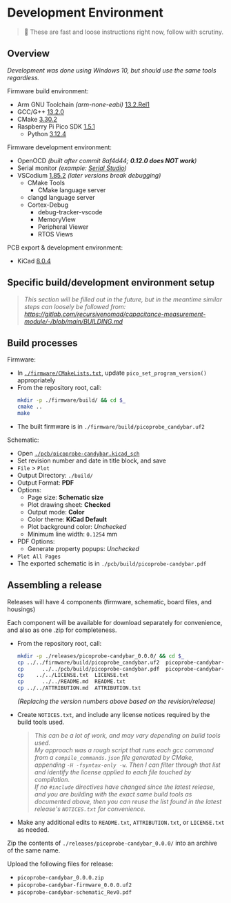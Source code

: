 # Development Environment

> 🐉 These are fast and loose instructions right now, follow with scrutiny.



## Overview

*Development was done using Windows 10, but should use the same tools regardless.*

Firmware build environment:
- Arm GNU Toolchain *(arm-none-eabi)* [13.2.Rel1][URL-ARM]
- GCC/G++ [13.2.0][URL-GCC]
- CMake [3.30.2][URL-CMake]
- Raspberry Pi Pico SDK [1.5.1][URL-Pico-SDK]
  - Python [3.12.4][URL-Python]

Firmware development environment:
- OpenOCD *(built after commit 8af4d44; **0.12.0 does NOT work**)*
- Serial monitor *(example: [Serial Studio][URL-Serial-Studio])*
- VSCodium [1.85.2][URL-VSCodium] *(later versions break debugging)*
  - CMake Tools
    - CMake language server
  - clangd language server 
  - Cortex-Debug
    - debug-tracker-vscode
    - MemoryView
    - Peripheral Viewer
    - RTOS Views

PCB export & development environment:
- KiCad [8.0.4][URL-KiCad]



## Specific build/development environment setup

> *This section will be filled out in the future, but in the meantime similar steps can loosely be followed from:*  
> *https://gitlab.com/recursivenomad/capacitance-measurement-module/-/blob/main/BUILDING.md*



## Build processes

Firmware:
- In [`./firmware/CMakeLists.txt`](./firmware/CMakeLists.txt), update `pico_set_program_version()` appropriately
- From the repository root, call:
  ```bash
  mkdir -p ./firmware/build/ && cd $_
  cmake ..
  make
  ```
- The built firmware is in `./firmware/build/picoprobe_candybar.uf2`

Schematic:
- Open [`./pcb/picoprobe-candybar.kicad_sch`](./pcb/picoprobe-candybar.kicad_sch)
- Set revision number and date in title block, and save
- `File` > `Plot`
- Output Directory: `./build/`
- Output Format: **PDF**
- Options:
  - Page size: **Schematic size**
  - Plot drawing sheet: **Checked**
  - Output mode: **Color**
  - Color theme: **KiCad Default**
  - Plot background color: *Unchecked*
  - Minimum line width: `0.1254` mm
- PDF Options:
  - Generate property popups: *Unchecked*
- `Plot All Pages`
- The exported schematic is in `./pcb/build/picoprobe-candybar.pdf`



## Assembling a release

Releases will have 4 components (firmware, schematic, board files, and housings)

Each component will be available for download separately for convenience, and also as one .zip for completeness.

- From the repository root, call:
  ```bash
  mkdir -p ./releases/picoprobe-candybar_0.0.0/ && cd $_
  cp ../../firmware/build/picoprobe_candybar.uf2  picoprobe-candybar-firmware_0.0.0.uf2
  cp      ../../pcb/build/picoprobe-candybar.pdf  picoprobe-candybar-schematic_Rev0.pdf
  cp    ../../LICENSE.txt  LICENSE.txt
  cp      ../../README.md  README.txt
  cp ../../ATTRIBUTION.md  ATTRIBUTION.txt
  ```
  *(Replacing the version numbers above based on the revision/release)*

- Create `NOTICES.txt`, and include any license notices required by the build tools used.
  > *This can be a lot of work, and may vary depending on build tools used.*  
  > *My approach was a rough script that runs each gcc command from a `compile_commands.json` file generated by CMake, appending `-H -fsyntax-only -w`.*
  > *Then I can filter through that list and identify the license applied to each file touched by compilation.*  
  > *If no `#include` directives have changed since the latest release, and you are building with the exact same build tools as documented above, then you can reuse the list found in the latest release's `NOTICES.txt` for convenience.*

- Make any additional edits to `README.txt`, `ATTRIBUTION.txt`, or `LICENSE.txt` as needed.

Zip the contents of `./releases/picoprobe-candybar_0.0.0/` into an archive of the same name.

Upload the following files for release:
- `picoprobe-candybar_0.0.0.zip`
- `picoprobe-candybar-firmware_0.0.0.uf2`
- `picoprobe-candybar-schematic_Rev0.pdf`






[URL-ARM]: <https://developer.arm.com/downloads/-/arm-gnu-toolchain-downloads>
[URL-GCC]: <https://github.com/niXman/mingw-builds-binaries/releases/tag/13.2.0-rt_v11-rev1/>
[URL-CMake]: <https://github.com/Kitware/CMake/releases/tag/v3.30.2>
[URL-Pico-SDK]: <https://github.com/raspberrypi/pico-sdk/releases/tag/1.5.1>
[URL-Python]: <https://www.python.org/downloads/release/python-3124/>

[URL-Serial-Studio]: <https://github.com/Serial-Studio/Serial-Studio>
[URL-VSCodium]: <https://github.com/VSCodium/vscodium/releases/tag/1.85.2.24019>

[URL-KiCad]: <https://github.com/KiCad/kicad-source-mirror/releases/tag/8.0.4>
